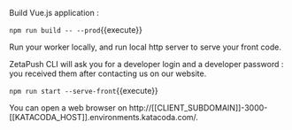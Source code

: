 Build Vue.js application :

`npm run build -- --prod`{{execute}}

Run your worker locally, and run local http server to serve your front code.

ZetaPush CLI will ask you for a developer login and a developer password : you received them after contacting us on our website.

`npm run start --serve-front`{{execute}}

You can open a web browser on http://[[CLIENT_SUBDOMAIN]]-3000-[[KATACODA_HOST]].environments.katacoda.com/.